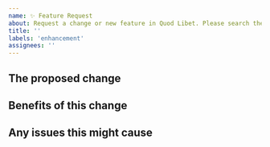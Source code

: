 ```yaml
---
name: ✨ Feature Request
about: Request a change or new feature in Quod Libet. Please search the existing issues before starting a new one.
title: ''
labels: 'enhancement'
assignees: ''
---
```



The proposed change
-------------------
<!-- A brief description of how the new feature / change should look / behave -->


Benefits of this change
-----------------------
<!-- What are the benefits? Who are they for? -->


Any issues this might cause
---------------------------
<!--
Points to consider:
    * Performance: will this cause browsers or libraries to be noticeably slower
      or less predictable?

    * Migrations: some changes, e.g. to tag formats, have huge impact for existing users.
      Migrations are possible but can require a lot of thought.
-->

